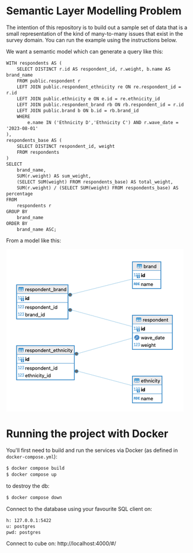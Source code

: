 # Semantic Layer Modelling Problem

The intention of this repository is to build out a sample set of data that is a small representation of the kind of many-to-many issues that exist in the survey domain. You can run the example using the instructions below.

We want a semantic model which can generate a query like this:

```
WITH respondents AS (
    SELECT DISTINCT r.id AS respondent_id, r.weight, b.name AS brand_name
    FROM public.respondent r
    LEFT JOIN public.respondent_ethnicity re ON re.respondent_id = r.id
    LEFT JOIN public.ethnicity e ON e.id = re.ethnicity_id
    LEFT JOIN public.respondent_brand rb ON rb.respondent_id = r.id
    LEFT JOIN public.brand b ON b.id = rb.brand_id
    WHERE
        e.name IN ('Ethnicity D','Ethnicity C') AND r.wave_date = '2023-08-01'
),
respondents_base AS (
    SELECT DISTINCT respondent_id, weight
    FROM respondents
)
SELECT
    brand_name,
    SUM(r.weight) AS sum_weight,
    (SELECT SUM(weight) FROM respondents_base) AS total_weight,
    SUM(r.weight) / (SELECT SUM(weight) FROM respondents_base) AS percentage
FROM
    respondents r
GROUP BY
    brand_name
ORDER BY
    brand_name ASC;
```

From a model like this:

![alt text](image.png)

# Running the project with Docker

You'll first need to build and run the services via Docker (as defined in `docker-compose.yml`):

```bash
$ docker compose build
$ docker compose up
```

to destroy the db:

```bash
$ docker compose down
```

Connect to the database using your favourite SQL client on:

```
h: 127.0.0.1:5422
u: postgres
pwd: postgres
```

Connect to cube on: http://localhost:4000/#/
